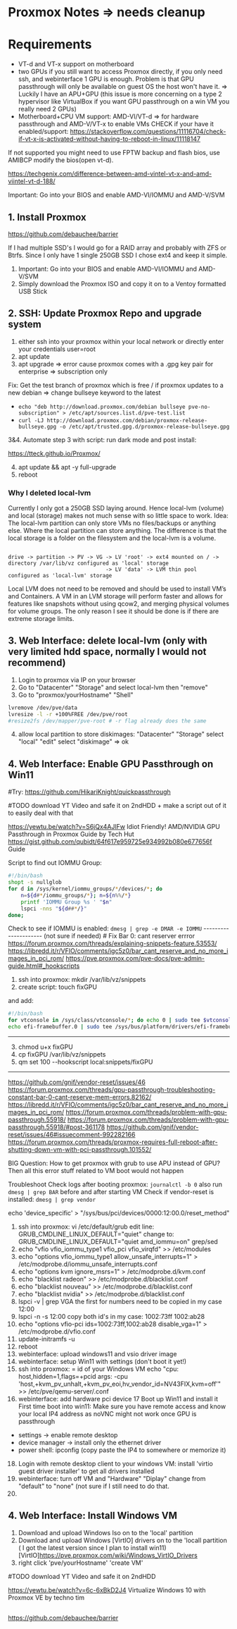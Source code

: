 # Proxmox Notes => needs cleanup

# Requirements

* VT-d and VT-x support on motherboard
* two GPUs if you still want to access Proxmox directly, if you only need ssh, and webinterface 1 GPU is enough. Problem is that GPU passthrough will only be available on guest OS the host won't have it. => Luckily I have an APU+GPU (this issue is more concerning on a type 2 hypervisor like VirtualBox if you want GPU passthrough on a win VM you really need 2 GPUs)
* Motherboard+CPU VM support: AMD-VI/VT-d => for hardware passthrough and AMD-V/VT-x to enable VMs
CHECK if your have it enabled/support: https://stackoverflow.com/questions/11116704/check-if-vt-x-is-activated-without-having-to-reboot-in-linux/11118147

If not supported you might need to use FPTW backup and flash bios, use AMIBCP modify the bios(open vt-d).



https://techgenix.com/difference-between-amd-vintel-vt-x-and-amd-viintel-vt-d-188/

Important: Go into your BIOS and enable AMD-VI/IOMMU and AMD-V/SVM

## 1. Install Proxmox
https://github.com/debauchee/barrier

If I had multiple SSD's I would go for a RAID array and probably with ZFS or Btrfs. Since I only have 1 single 250GB SSD I chose ext4 and keep it simple.

1. Important: Go into your BIOS and enable AMD-VI/IOMMU and AMD-V/SVM
2. Simply download the Proxmox ISO and copy it on to a Ventoy formatted USB Stick

## 2. SSH: Update Proxmox Repo and upgrade system

1. either ssh into your proxmox within your local network or directly enter your credentials user=root
2. apt update
3. apt upgrade => error cause proxmox comes with a .gpg key pair for enterprise => subscription only

Fix: Get the test branch of proxmox which is free / if proxmox updates to a new debian => change bullseye keyword to the latest
* `echo "deb http://download.proxmox.com/debian bullseye pve-no-subscription" > /etc/apt/sources.list.d/pve-test.list`
* `curl -LJ http://download.proxmox.com/debian/proxmox-release-bullseye.gpg -o /etc/apt/trusted.gpg.d/proxmox-release-bullseye.gpg`

3&4. Automate step 3 with script: run dark mode and post install:

https://tteck.github.io/Proxmox/

4. apt update && apt -y full-upgrade
5. reboot

### Why I deleted local-lvm

Currently I only got a 250GB SSD laying around. Hence local-lvm (volume) and local (storage) makes not much sense with so little space to work.
Idea: The local-lvm partition can only store VMs no files/backups or anything else. Where the local partition can store anything. The difference is that the local storage is a folder on the filesystem and the local-lvm is a volume.

```

drive -> partition -> PV -> VG -> LV 'root' -> ext4 mounted on / -> directory /var/lib/vz configured as 'local' storage
                               -> LV 'data' -> LVM thin pool configured as 'local-lvm' storage
```


Local LVM does not need to be removed and should be used to install VM’s and Containers. A VM in an LVM storage will perform faster and allows for features like snapshots without using qcow2, and merging physical volumes for volume groups.
The only reason I see it should be done is if there are extreme storage limits.


## 3. Web Interface: delete local-lvm (only with very limited hdd space, normally I would not recommend)

1. Login to proxmox via IP on your browser
2. Go to "Datacenter" "Storage" and select local-lvm then "remove"
3. Go to "proxmox/yourHostname" "Shell"

```bash
lvremove /dev/pve/data
lvresize -l -r +100%FREE /dev/pve/root
#resize2fs /dev/mapper/pve-root # -r flag already does the same
```

4. allow local partition to store diskimages: "Datacenter" "Storage" select "local" "edit" select "diskimage" => ok


## 4. Web Interface: Enable GPU Passthrough on Win11

\#Try: https://github.com/HikariKnight/quickpassthrough

\#TODO download YT Video and safe it on 2ndHDD + make a script out of it to easily deal with that

https://yewtu.be/watch?v=S6jQx4AJlFw
Idiot Friendly! AMD/NVIDIA GPU Passthrough in Proxmox Guide by Tech Hut
https://gist.github.com/qubidt/64f617e959725e934992b080e677656f Guide


Script to find out IOMMU Group:

```bash
#!/bin/bash
shopt -s nullglob
for d in /sys/kernel/iommu_groups/*/devices/*; do
    n=${d#*/iommu_groups/*}; n=${n%%/*}
    printf 'IOMMU Group %s ' "$n"
    lspci -nns "${d##*/}"
done;
```

Check to see if IOMMU is enabled: `dmesg | grep -e DMAR -e IOMMU`
--------------------- (not sure if needed)
\# Fix Bar 0: cant reserver errror
https://forum.proxmox.com/threads/explaining-snippets-feature.53553/
https://libredd.it/r/VFIO/comments/igc5z0/bar_cant_reserve_and_no_more_images_in_pci_rom/
https://pve.proxmox.com/pve-docs/pve-admin-guide.html#_hookscripts

1. ssh into proxmox: mkdir /var/lib/vz/snippets
2. create script: touch fixGPU

and add:

```bash
#!/bin/bash
for vtconsole in /sys/class/vtconsole/*; do echo 0 | sudo tee $vtconsole/bind ; done # Unbind all vtcon's found temporarily
echo efi-framebuffer.0 | sudo tee /sys/bus/platform/drivers/efi-framebuffer/unbind # Unbind this temporarily
```
---------------------
3. chmod u+x  fixGPU
4. cp fixGPU /var/lib/vz/snippets
5. qm set 100 --hookscript local:snippets/fixGPU
-------------------------

https://github.com/gnif/vendor-reset/issues/46
https://forum.proxmox.com/threads/gpu-passthrough-troubleshooting-constant-bar-0-cant-reserve-mem-errors.82162/
https://libredd.it/r/VFIO/comments/igc5z0/bar_cant_reserve_and_no_more_images_in_pci_rom/
https://forum.proxmox.com/threads/problem-with-gpu-passthrough.55918/
https://forum.proxmox.com/threads/problem-with-gpu-passthrough.55918/#post-361178
https://github.com/gnif/vendor-reset/issues/46#issuecomment-992282166
https://forum.proxmox.com/threads/proxmox-requires-full-reboot-after-shutting-down-vm-with-pci-passthrough.101552/

BIG Question: How to get proxmox with grub to use APU instead of GPU? Then all this error stuff related to VM boot would not happen


Troubleshoot
Check logs after booting proxmox: `journalctl -b 0` also run `dmesg | grep BAR` before and after starting VM
Check if vendor-reset is installed: `dmesg | grep vendor`

echo 'device_specific' > "/sys/bus/pci/devices/0000:12:00.0/reset_method"

1. ssh into proxmox: vi /etc/default/grub
edit line: GRUB_CMDLINE_LINUX_DEFAULT="quiet" change to: GRUB_CMDLINE_LINUX_DEFAULT="quiet amd_iommu=on"
grep/sed
2. echo "vfio
vfio_iommu_type1
vfio_pci
vfio_virqfd" >> /etc/modules
3. echo "options vfio_iommu_type1 allow_unsafe_interrupts=1" > /etc/modprobe.d/iommu_unsafe_interrupts.conf
4. echo "options kvm ignore_msrs=1" > /etc/modprobe.d/kvm.conf
5. echo "blacklist radeon" >> /etc/modprobe.d/blacklist.conf
6. echo "blacklist nouveau" >> /etc/modprobe.d/blacklist.conf
7. echo "blacklist nvidia" >> /etc/modprobe.d/blacklist.conf
8. lspci -v | grep VGA
the first for numbers need to be copied in my case 12:00
9. lspci -n -s 12:00
copy both id's in my case: 1002:73ff 1002:ab28
10. echo "options vfio-pci ids=1002:73ff,1002:ab28 disable_vga=1" > /etc/modprobe.d/vfio.conf
11. update-initramfs -u
12. reboot
13. webinterface: upload windows11 and vsio driver image
14. webinterface: setup Win11 with settings (don't boot it yet!)
15. ssh into proxmox: <vmid> = id of your Windows VM
echo "cpu: host,hidden=1,flags=+pcid
args: -cpu 'host,+kvm_pv_unhalt,+kvm_pv_eoi,hv_vendor_id=NV43FIX,kvm=off'" >> /etc/pve/qemu-server/<vmid>.conf
16. webinterface: add hardware pci device
17 Boot up Win11 and install it
First time boot into win11:
Make sure you have remote access and know your local IP4 address as noVNC might not work once GPU is passthrough
* settings -> enable remote desktop
* device manager -> install only the ethernet driver
* power shell: ipconfig (copy paste the IP4 to somewhere or memorize it)
18. Login with remote desktop client to your windows VM:
install 'virtio guest driver installer' to get all drivers installed
19. webinterface: turn off VM and "Hardware" "Diplay" change from "default" to "none" (not sure if I still need to do that.
20.



## 4. Web Interface: Install Windows VM

1. Download and upload Windows Iso on to the 'local' partition
2. Download and upload Windows [VirtIO] drivers on to the 'locall partition ( I got the latest version since I plan to install win11)
[VirtIO]<https://pve.proxmox.com/wiki/Windows_VirtIO_Drivers>
3. right click 'pve/yourHostname' 'create VM'

\#TODO download YT Video and safe it on 2ndHDD

https://yewtu.be/watch?v=6c-6xBkD2J4
Virtualize Windows 10 with Proxmox VE by techno tim


##
https://github.com/debauchee/barrier


